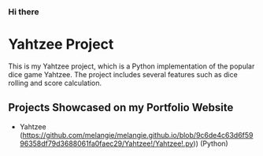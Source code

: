 ### Hi there

# Yahtzee Project

This is my Yahtzee project, which is a Python implementation of the popular dice game Yahtzee. 
The project includes several features such as dice rolling and score calculation. 

## Projects Showcased on my Portfolio Website

- Yahtzee (https://github.com/melangie/melangie.github.io/blob/9c6de4c63d6f5996358df79d3688061fa0faec29/Yahtzee!/Yahtzee!.py)) (Python)

